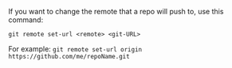 If you want to change the remote that a repo will push to, use this command:

`git remote set-url <remote> <git-URL>`

For example:
`git remote set-url origin https://github.com/me/repoName.git`